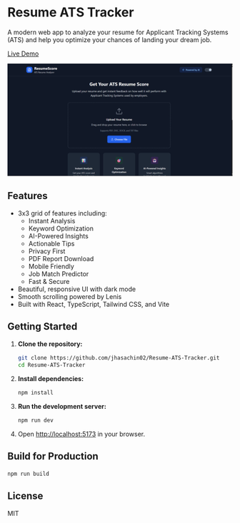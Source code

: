 # Resume ATS Tracker

A modern web app to analyze your resume for Applicant Tracking Systems (ATS) and help you optimize your chances of landing your dream job.

[Live Demo](https://resume-ats-tracker.netlify.app/)

![App Screenshot](src/assets/Resume%20tracker%20ss.png)

## Features

- 3x3 grid of features including:
  - Instant Analysis
  - Keyword Optimization
  - AI-Powered Insights
  - Actionable Tips
  - Privacy First
  - PDF Report Download
  - Mobile Friendly
  - Job Match Predictor
  - Fast & Secure
- Beautiful, responsive UI with dark mode
- Smooth scrolling powered by Lenis
- Built with React, TypeScript, Tailwind CSS, and Vite

## Getting Started

1. **Clone the repository:**
   ```sh
   git clone https://github.com/jhasachin02/Resume-ATS-Tracker.git
   cd Resume-ATS-Tracker
   ```
2. **Install dependencies:**
   ```sh
   npm install
   ```
3. **Run the development server:**
   ```sh
   npm run dev
   ```
4. Open [http://localhost:5173](http://localhost:5173) in your browser.

## Build for Production

```sh
npm run build
```

## License

MIT
